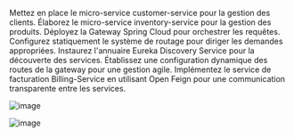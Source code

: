 Mettez en place le micro-service customer-service pour la gestion des clients.
Élaborez le micro-service inventory-service pour la gestion des produits.
Déployez la Gateway Spring Cloud pour orchestrer les requêtes.
Configurez statiquement le système de routage pour diriger les demandes appropriées.
Instaurez l'annuaire Eureka Discovery Service pour la découverte des services.
Établissez une configuration dynamique des routes de la gateway pour une gestion agile.
Implémentez le service de facturation Billing-Service en utilisant Open Feign pour une communication transparente entre les services.



![image](https://github.com/MouadMourssali/Ecom-Application/assets/128979354/743e6d36-8195-42a9-8d21-8679e657fa37)

![image](https://github.com/MouadMourssali/Ecom-Application/assets/128979354/49483fd6-3a94-4752-b3d2-6c110d7fb21e)

